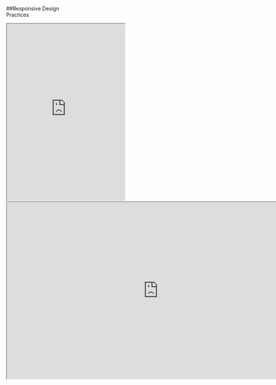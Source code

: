 ##Responsive Design <br/> Practices

<iframe src="http://dbtek.github.io/responsivity/sidebar/" width="320" height="480" style="float:left; margin-right: 20px"></iframe>
<iframe src="http://dbtek.github.io/responsivity/sidebar/" width="820" height="480" style="float:left"></iframe>